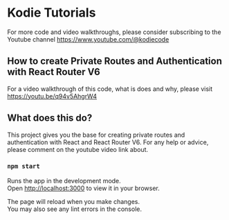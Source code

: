 # Kodie Tutorials

For more code and video walkthroughs, please consider subscribing to the Youtube channel https://www.youtube.com/@kodiecode

## How to create Private Routes and Authentication with React Router V6

For a video walkthrough of this code, what is does and why, please visit https://youtu.be/q94v5AhgrW4

## What does this do?

This project gives you the base for creating private routes and authentication with React and React Router V6. For any help or advice, please comment on the youtube video link about.

### `npm start`

Runs the app in the development mode.\
Open [http://localhost:3000](http://localhost:3000) to view it in your browser.

The page will reload when you make changes.\
You may also see any lint errors in the console.
